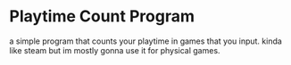 # Playtime Count Program
a simple program that counts your playtime in games that you input. kinda like steam but im mostly gonna use it for physical games.
